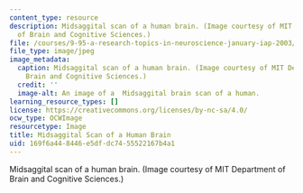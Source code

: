 ```yaml
---
content_type: resource
description: Midsaggital scan of a human brain. (Image courtesy of MIT Department
  of Brain and Cognitive Sciences.)
file: /courses/9-95-a-research-topics-in-neuroscience-january-iap-2003/169f6a448446e5dfdc7455522167b4a1_9-95aiap03.jpg
file_type: image/jpeg
image_metadata:
  caption: Midsaggital scan of a human brain. (Image courtesy of MIT Department of
    Brain and Cognitive Sciences.)
  credit: ''
  image-alt: An image of a  Midsaggital brain scan of a human.
learning_resource_types: []
license: https://creativecommons.org/licenses/by-nc-sa/4.0/
ocw_type: OCWImage
resourcetype: Image
title: Midsaggital Scan of a Human Brain
uid: 169f6a44-8446-e5df-dc74-55522167b4a1
---
```

Midsaggital scan of a human brain. (Image courtesy of MIT Department of Brain and Cognitive Sciences.)